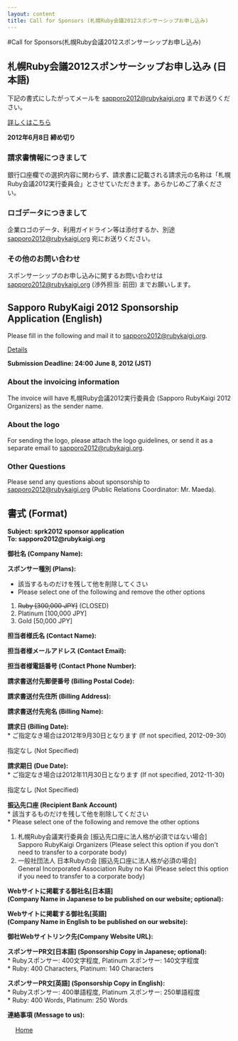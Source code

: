 ```yaml
---
layout: content
title: Call for Sponsors (札幌Ruby会議2012スポンサーシップお申し込み)
---
```


#Call for Sponsors<span>(札幌Ruby会議2012スポンサーシップお申し込み)<span>

## 札幌Ruby会議2012スポンサーシップお申し込み (日本語)

下記の書式にしたがってメールを sapporo2012@rubykaigi.org までお送りください。

[詳しくはこちら](assets/sprk2012prospectus.pdf "札幌Ruby会議2012 スポンサーシップのご案内")

**2012年6月8日 締め切り**

### 請求書情報につきまして

銀行口座欄での選択内容に関わらず、請求書に記載される請求元の名称は「札幌Ruby会議2012実行委員会」とさせていただきます。あらかじめご了承ください。

### ロゴデータにつきまして

企業ロゴのデータ、利用ガイドライン等は添付するか、別途 sapporo2012@rubykaigi.org 宛にお送りください。

### その他のお問い合わせ

スポンサーシップのお申し込みに関するお問い合わせは sapporo2012@rubykaigi.org (渉外担当: 前田) までお願いします。

## Sapporo RubyKaigi 2012 Sponsorship Application (English)

Please fill in the following and mail it to sapporo2012@rubykaigi.org.

[Details](assets/sprk2012prospectus_en.pdf "Call for Sponsors of Sapporo RubyKaigi 2012")

**Submission Deadline: 24:00 June 8, 2012 (JST)**

### About the invoicing information

The invoice will have 札幌Ruby会議2012実行委員会 (Sapporo RubyKaigi 2012 Organizers) as the sender name.

### About the logo

For sending the logo, please attach the logo guidelines, or send it as
a separate email to sapporo2012@rubykaigi.org.

### Other Questions

Please send any questions about sponsorship to
sapporo2012@rubykaigi.org (Public Relations Coordinator: Mr. Maeda).

## 書式 (Format)

<div id="format">
<p class="bottomItem"><strong>Subject: sprk2012 sponsor application<br>
To: sapporo2012@rubykaigi.org</strong></p>
<p class="bottomItem"><strong>御社名 (Company Name):</strong></p>
<p><strong>スポンサー種別 (Plans):</strong></p>
<ul>
<li>該当するものだけを残して他を削除してくさい</li>
<li>Please select one of the following and remove the other options</li>
</ul>
<ol class="bottomItem">
<li><del datetime="2012-05-08T15:00:00+09">Ruby [300,000 JPY]</del> (CLOSED)</li>
<li>Platinum [100,000 JPY] </li>
<li>Gold [50,000 JPY]</li>
</ol>
<p class="bottomItem"><strong>担当者様氏名 (Contact Name):</strong></p>
<p class="bottomItem"><strong>担当者様メールアドレス (Contact Email):</strong></p>
<p class="bottomItem"><strong>担当者様電話番号 (Contact Phone Number):</strong></p>
<p class="bottomItem"><strong>請求書送付先郵便番号 (Billing Postal Code):</strong></p>
<p class="bottomItem"><strong>請求書送付先住所 (Billing Address):</strong></p>
<p class="bottomItem"><strong>請求書送付先宛名 (Billing Name):</strong></p>
<p><strong>請求日 (Billing Date):</strong><br>
* ご指定なき場合は2012年9月30日となります (If not specified, 2012-09-30)</p>
<p class="bottomItem">指定なし (Not Specified)</p>
<p><strong>請求期日 (Due Date):</strong><br>
* ご指定なき場合は2012年11月30日となります (If not specified, 2012-11-30)</p>
<p class="bottomItem">指定なし (Not Specified)</p>
<p><strong>振込先口座 (Recipient Bank Account)</strong><br>
* 該当するものだけを残して他を削除してください<br>
* Please select one of the following and remove the other options</p>
<ol class="bottomItem">
<li>札幌Ruby会議実行委員会 [振込先口座に法人格が必須ではない場合]<br>
Sapporo RubyKaigi Organizers (Please select this option if you don't need to transfer to a corporate body)</li>
<li>一般社団法人 日本Rubyの会 [振込先口座に法人格が必須の場合]<br>
General Incorporated Association Ruby no Kai (Please select this option if you need to transfer to a corporate body)</li>
</ol>
<p class="bottomItem"><strong>Webサイトに掲載する御社名[日本語]<br>
(Company Name in Japanese to be published on our website; optional):</strong></p>
<p class="bottomItem"><strong>Webサイトに掲載する御社名[英語]<br>
(Company Name in English to be published on our website):</strong></p>
<p class="bottomItem"><strong>御社Webサイトリンク先(Company Website URL):</strong></p>
<p class="bottomItem"><strong>スポンサーPR文[日本語] (Sponsorship Copy in Japanese; optional):</strong><br>
* Rubyスポンサー: 400文字程度, Platinum スポンサー: 140文字程度<br>
* Ruby: 400 Characters, Platinum: 140 Characters</p>
<p class="bottomItem"><strong>スポンサーPR文[英語] (Sponsorship Copy in English):</strong><br>
* Rubyスポンサー: 400単語程度, Platinum スポンサー: 250単語程度<br>
* Ruby: 400 Words, Platinum: 250 Words</p>
<p class="bottomItem"><strong>連絡事項 (Message to us):</strong></p>
</div>
    　
<a href="/2012">Home</a>
